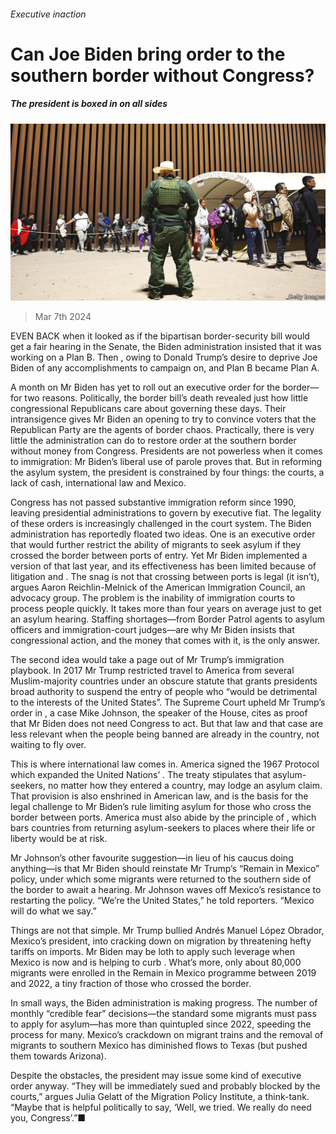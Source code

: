 ###### Executive inaction

# Can Joe Biden bring order to the southern border without Congress? 

##### The president is boxed in on all sides 

![image](images/20240309_USP006.jpg) 

> Mar 7th 2024 

EVEN BACK when it looked as if the bipartisan border-security bill would get a fair hearing in the Senate, the Biden administration insisted that it was working on a Plan B. Then , owing to Donald Trump’s desire to deprive Joe Biden of any accomplishments to campaign on, and Plan B became Plan A. 

A month on Mr Biden has yet to roll out an executive order for the border—for two reasons. Politically, the border bill’s death revealed just how little congressional Republicans care about governing these days. Their intransigence gives Mr Biden an opening to try to convince voters that the Republican Party are the agents of border chaos. Practically, there is very little the administration can do to restore order at the southern border without money from Congress. Presidents are not powerless when it comes to immigration: Mr Biden’s liberal use of parole proves that. But in reforming the asylum system, the president is constrained by four things: the courts, a lack of cash, international law and Mexico. 

Congress has not passed substantive immigration reform since 1990, leaving presidential administrations to govern by executive fiat. The legality of these orders is increasingly challenged in the court system. The Biden administration has reportedly floated two ideas. One is an executive order that would further restrict the ability of migrants to seek asylum if they crossed the border between ports of entry. Yet Mr Biden implemented a version of that last year, and its effectiveness has been limited because of litigation and . The snag is not that crossing between ports is legal (it isn’t), argues Aaron Reichlin-Melnick of the American Immigration Council, an advocacy group. The problem is the inability of immigration courts to process people quickly. It takes more than four years on average just to get an asylum hearing. Staffing shortages—from Border Patrol agents to asylum officers and immigration-court judges—are why Mr Biden insists that congressional action, and the money that comes with it, is the only answer. 

The second idea would take a page out of Mr Trump’s immigration playbook. In 2017 Mr Trump restricted travel to America from several Muslim-majority countries under an obscure statute that grants presidents broad authority to suspend the entry of people who “would be detrimental to the interests of the United States”. The Supreme Court upheld Mr Trump’s order in , a case Mike Johnson, the speaker of the House, cites as proof that Mr Biden does not need Congress to act. But that law and that case are less relevant when the people being banned are already in the country, not waiting to fly over. 

This is where international law comes in. America signed the 1967 Protocol which expanded the United Nations’ . The treaty stipulates that asylum-seekers, no matter how they entered a country, may lodge an asylum claim. That provision is also enshrined in American law, and is the basis for the legal challenge to Mr Biden’s rule limiting asylum for those who cross the border between ports. America must also abide by the principle of , which bars countries from returning asylum-seekers to places where their life or liberty would be at risk. 

Mr Johnson’s other favourite suggestion—in lieu of his caucus doing anything—is that Mr Biden should reinstate Mr Trump’s “Remain in Mexico” policy, under which some migrants were returned to the southern side of the border to await a hearing. Mr Johnson waves off Mexico’s resistance to restarting the policy. “We’re the United States,” he told reporters. “Mexico will do what we say.” 

Things are not that simple. Mr Trump bullied Andrés Manuel López Obrador, Mexico’s president, into cracking down on migration by threatening hefty tariffs on imports. Mr Biden may be loth to apply such leverage when Mexico is now  and is helping to curb . What’s more, only about 80,000 migrants were enrolled in the Remain in Mexico programme between 2019 and 2022, a tiny fraction of those who crossed the border. 

In small ways, the Biden administration is making progress. The number of monthly “credible fear” decisions—the standard some migrants must pass to apply for asylum—has more than quintupled since 2022, speeding the process for many. Mexico’s crackdown on migrant trains and the removal of migrants to southern Mexico has diminished flows to Texas (but pushed them towards Arizona).

Despite the obstacles, the president may issue some kind of executive order anyway. “They will be immediately sued and probably blocked by the courts,” argues Julia Gelatt of the Migration Policy Institute, a think-tank. “Maybe that is helpful politically to say, ‘Well, we tried. We really do need you, Congress’.”■


